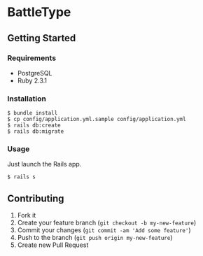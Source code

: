 # BattleType

## Getting Started

### Requirements

* PostgreSQL
* Ruby 2.3.1

### Installation

```
$ bundle install
$ cp config/application.yml.sample config/application.yml
$ rails db:create
$ rails db:migrate
```

### Usage

Just launch the Rails app.

```
$ rails s
```

## Contributing

1. Fork it
2. Create your feature branch (`git checkout -b my-new-feature`)
3. Commit your changes (`git commit -am 'Add some feature'`)
4. Push to the branch (`git push origin my-new-feature`)
5. Create new Pull Request
